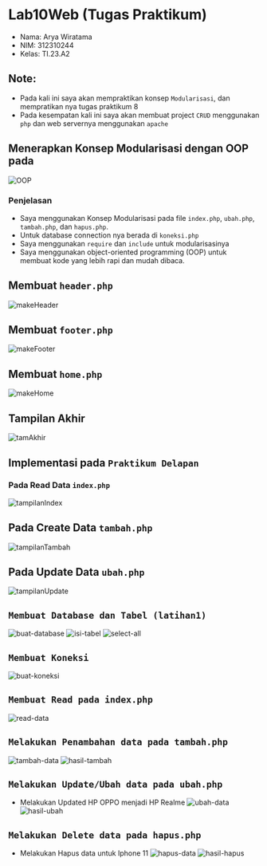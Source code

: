 # Lab10Web (Tugas Praktikum)
- Nama: Arya Wiratama  
- NIM: 312310244  
- Kelas: TI.23.A2  

## Note:
- Pada kali ini saya akan mempraktikan konsep `Modularisasi`, dan mempratikan nya tugas praktikum 8
- Pada kesempatan kali ini saya akan membuat project `CRUD` menggunakan `php` dan web servernya menggunakan `apache`

## Menerapkan Konsep Modularisasi dengan OOP pada
![OOP](/screenshoot/tampilanOOP.png)


### Penjelasan
- Saya menggunakan Konsep Modularisasi pada file `index.php`, `ubah.php`, `tambah.php`, dan `hapus.php`.
- Untuk database connection nya berada di `koneksi.php`
- Saya menggunakan `require` dan `include` untuk modularisasinya
- Saya menggunakan object-oriented programming (OOP) untuk membuat kode yang lebih rapi dan mudah dibaca.


## Membuat `header.php`
![makeHeader](/screenshoot/makeheader.png)

## Membuat `footer.php`
![makeFooter](/screenshoot/makefooter.png)

## Membuat `home.php`
![makeHome](/screenshoot/makeHome.png)

## Tampilan Akhir
![tamAkhir](/screenshoot/modularfirst.png)

## Implementasi pada `Praktikum Delapan`
### Pada Read Data `index.php`
![tampilanIndex](/screenshoot/tampilanIndexFix.png)
## Pada Create Data `tambah.php`
![tampilanTambah](/screenshoot/tampilanTambahFix.png)
## Pada Update Data `ubah.php`
![tampilanUpdate](/screenshoot/tampilanUbahFix.png)

## `Membuat Database dan Tabel (latihan1)`
![buat-database](/screenshoot/make-table.png)
![isi-tabel](/screenshoot/tambah-value.png)
![select-all](/screenshoot/lihat-value.png)

## `Membuat Koneksi`
![buat-koneksi](/screenshoot/koneksi-berhasil.png)

## `Membuat Read pada index.php`
![read-data](/screenshoot/data-barang.png)

## `Melakukan Penambahan data pada tambah.php`
![tambah-data](/screenshoot/tambah-barang-asus.png)
![hasil-tambah](/screenshoot/hasil-tambah-barang.png)

## `Melakukan Update/Ubah data pada ubah.php`
- Melakukan Updated HP OPPO menjadi HP Realme
![ubah-data](/screenshoot/ubah-hp-oppo-jadi-realme.png)
![hasil-ubah](/screenshoot/hasil-ubah.png)

## `Melakukan Delete data pada hapus.php`
- Melakukan Hapus data untuk Iphone 11
![hapus-data](/screenshoot/hapus-ip-1.png)
![hasil-hapus](/screenshoot/hasil-hapus.png)
